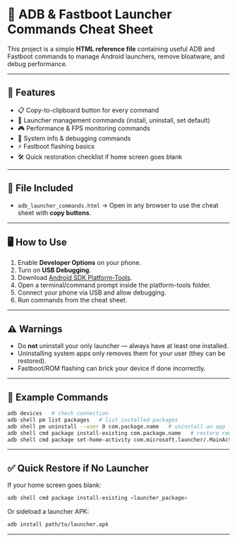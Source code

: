 # 📱 ADB & Fastboot Launcher Commands Cheat Sheet

This project is a simple **HTML reference file** containing useful ADB and Fastboot commands to manage Android launchers, remove bloatware, and debug performance.

---

## 🔧 Features
- 📋 Copy-to-clipboard button for every command
- 🚀 Launcher management commands (install, uninstall, set default)
- 🎮 Performance & FPS monitoring commands
- 📱 System info & debugging commands
- ⚡ Fastboot flashing basics
- 🛠 Quick restoration checklist if home screen goes blank

---

## 📂 File Included
- `adb_launcher_commands.html` → Open in any browser to use the cheat sheet with **copy buttons**.

---

## 🖥️ How to Use
1. Enable **Developer Options** on your phone.
2. Turn on **USB Debugging**.
3. Download [Android SDK Platform-Tools](https://developer.android.com/studio/releases/platform-tools).
4. Open a terminal/command prompt inside the platform-tools folder.
5. Connect your phone via USB and allow debugging.
6. Run commands from the cheat sheet.

---

## ⚠️ Warnings
- Do **not** uninstall your only launcher — always have at least one installed.
- Uninstalling system apps only removes them for your user (they can be restored).
- Fastboot/ROM flashing can brick your device if done incorrectly.

---

## 📝 Example Commands
```bash
adb devices   # check connection
adb shell pm list packages   # list installed packages
adb shell pm uninstall --user 0 com.package.name   # uninstall an app for current user
adb shell cmd package install-existing com.package.name   # restore removed system app
adb shell cmd package set-home-activity com.microsoft.launcher/.MainActivity   # set default launcher
```

---

## ✅ Quick Restore if No Launcher
If your home screen goes blank:
```bash
adb shell cmd package install-existing <launcher_package>
```
Or sideload a launcher APK:
```bash
adb install path/to/launcher.apk
```

---

